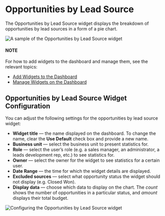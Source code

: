 <a id="user-guide-business-intelligence-widgets-opportunity-lead-source"></a>

# Opportunities by Lead Source

The Opportunities by Lead Source widget displays the breakdown of opportunities by lead sources in a form of a pie chart.

![A sample of the Opportunities by Lead Source widget](user/img/dashboards/opp_by_lead_source.png)

#### NOTE
For how to add widgets to the dashboard and manage them, see the relevant topics:

* [Add Widgets to the Dashboard](index.md#user-guide-business-intelligence-widgets-add)
* [Manage Widgets on the Dashboard](index.md#user-guide-business-intelligence-widgets-manage)

## Opportunities by Lead Source Widget Configuration

You can adjust the following settings for the opportunities by lead source widget:

* **Widget title** — the name displayed on the dashboard. To change the name, clear the **Use Default** check box and provide a new name.
* **Business unit** — select the business unit to present statistics for.
* **Role** — select the user’s role (e.g. a sales manager, an administrator, a leads development rep, etc.) to see statistics for.
* **Owner** — select the owner for the widget to see statistics for a certain user.
* **Date Range** — the time for which the widget details are displayed.
* **Excluded sources** —  select what opportunity status the widget should not display (e.g. Closed Won).
* **Display data** — choose which data to display on the chart. The *count* shows the number of opportunities in a particular status, and *amount* displays their total budget.

![Configuring the Opportunities by Lead Source widget](user/img/dashboards/opp_by_lead_source_config.png)
